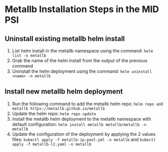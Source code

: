 # Metallb Installation Steps in the MID PSI

## Uninstall existing metallb helm install

1. List helm install in the metallb namespace using the command: `helm list -n metallb`
2. Grab the name of the helm install from the output of the previous command
3. Uninstall the helm deployment using the command: `helm uninstall <name> -n metallb`

## Install new metallb helm deployment
1. Run the following command to add the metallb helm repo: `helm repo add metallb https://metallb.github.io/metallb`
2. Update the helm repo: `helm repo update`
3. Install the metallb helm deployment to the metallb namespace with default configuration: `helm install metallb metallb/metallb -n metallb`
4. Update the configuration of the deployment by applying the 2 values files: `kubectl apply -f metallb-ip-pool.yml -n metallb` and `kubectl apply -f metallb-l2.yaml -n metallb` 
